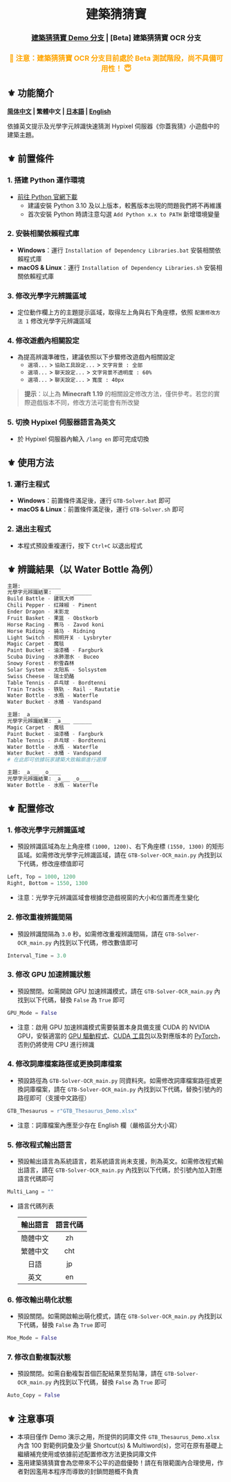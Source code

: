 <h1 align="center">
  <br>
  建築猜猜寶
  <br>
</h1>

<h3 align="center">
<a href="https://github.com/IceNightKing/GTB-Solver/blob/master/readme_cht.md">建築猜猜寶 Demo 分支</a> | [Beta] 建築猜猜寶 OCR 分支
</h3>

<h3 align="center">
<font color="orange">🚫 注意：建築猜猜寶 OCR 分支目前處於 Beta 測試階段，尚不具備可用性！ 😇</font>
</h3>

## ⚜ 功能簡介

**[简体中文](./readme_zh.md) | 繁體中文 | [日本語](./readme_jp.md) | [English](./readme.md)**

依據英文提示及光學字元辨識快速猜測 Hypixel 伺服器《你蓋我猜》小遊戲中的建築主題。

## ⚜ 前置條件

### 1. 搭建 Python 運作環境

- [前往 Python 官網下載](https://www.python.org/downloads/ "Python Source Releases")
  - 建議安裝 Python 3.10 及以上版本，較舊版本出現的問題我們將不再維護
  - 首次安裝 Python 時請注意勾選 `Add Python x.x to PATH` 新增環境變量

### 2. 安裝相關依賴程式庫

- **Windows**：運行 `Installation of Dependency Libraries.bat` 安裝相關依賴程式庫
- **macOS & Linux**：運行 `Installation of Dependency Libraries.sh` 安裝相關依賴程式庫

### 3. 修改光學字元辨識區域

- 定位動作欄上方的主題提示區域，取得左上角與右下角座標，依照 `配置修改方法 1` 修改光學字元辨識區域

### 4. 修改遊戲內相關設定

- 為提高辨識準確性，建議依照以下步驟修改遊戲內相關設定
  - `選項...` > `協助工具設定...` > `文字背景 : 全部`
  - `選項...` > `聊天設定...` > `文字背景不透明度 : 60%`
  - `選項...` > `聊天設定...` > `寬度 : 40px`

> **提示**：以上為 **Minecraft 1.19** 的相關設定修改方法，僅供參考。若您的實際遊戲版本不同，修改方法可能會有所改變

### 5. 切換 Hypixel 伺服器語言為英文

- 於 Hypixel 伺服器內輸入 `/lang en` 即可完成切換

## ⚜ 使用方法

### 1. 運行主程式

- **Windows**：前置條件滿足後，運行 `GTB-Solver.bat` 即可
- **macOS & Linux**：前置條件滿足後，運行 `GTB-Solver.sh` 即可

### 2. 退出主程式

- 本程式預設重複運行，按下 `Ctrl+C` 以退出程式

## ⚜ 辨識結果（以 Water Bottle 為例）

``` Python
主題: _____ ______
光學字元辨識結果: _____ ______
Build Battle - 建筑大师
Chili Pepper - 红辣椒 - Piment
Ender Dragon - 末影龙
Fruit Basket - 果篮 - Obstkorb
Horse Racing - 赛马 - Zavod koni
Horse Riding - 骑马 - Ridning
Light Switch - 照明开关 - Lysbryter
Magic Carpet - 魔毯
Paint Bucket - 油漆桶 - Fargburk
Scuba Diving - 水肺潜水 - Buceo
Snowy Forest - 积雪森林
Solar System - 太阳系 - Solsystem
Swiss Cheese - 瑞士奶酪
Table Tennis - 乒乓球 - Bordtenni
Train Tracks - 铁轨 - Rail - Rautatie
Water Bottle - 水瓶 - Waterfle
Water Bucket - 水桶 - Vandspand

主題: _a___ ______
光學字元辨識結果: _a___ ______
Magic Carpet - 魔毯
Paint Bucket - 油漆桶 - Fargburk
Table Tennis - 乒乓球 - Bordtenni
Water Bottle - 水瓶 - Waterfle
Water Bucket - 水桶 - Vandspand
# 在此即可依據玩家建築大致輪廓進行選擇

主題: _a___ _o____
光學字元辨識結果: _a___ _o____
Water Bottle - 水瓶 - Waterfle
```

## ⚜ 配置修改

### 1. 修改光學字元辨識區域

- 預設辨識區域為左上角座標 `(1000, 1200)`、右下角座標 `(1550, 1300)` 的矩形區域。如需修改光學字元辨識區域，請在 `GTB-Solver-OCR_main.py` 內找到以下代碼，修改座標值即可

``` Python
Left, Top = 1000, 1200
Right, Bottom = 1550, 1300
```

- 注意：光學字元辨識區域會根據您遊戲視窗的大小和位置而產生變化

### 2. 修改重複辨識間隔

- 預設辨識間隔為 `3.0` 秒。如需修改重複辨識間隔，請在 `GTB-Solver-OCR_main.py` 內找到以下代碼，修改數值即可

``` Python
Interval_Time = 3.0
```

### 3. 修改 GPU 加速辨識狀態

- 預設關閉。如需開啟 GPU 加速辨識模式，請在 `GTB-Solver-OCR_main.py` 內找到以下代碼，替換 `False` 為 `True` 即可

``` Python
GPU_Mode = False
```

- 注意：啟用 GPU 加速辨識模式需要裝置本身具備支援 CUDA 的 NVIDIA GPU，安裝適當的 [GPU 驅動程式](https://www.nvidia.com.tw/Download/index.aspx?lang=tw "NVIDIA Driver Downloads")、[CUDA 工具包](https://developer.nvidia.com/cuda-downloads "NVIDIA CUDA Toolkit Downloads")以及對應版本的 [PyTorch](https://pytorch.org/get-started/locally/ "Install PyTorch Locally")，否則仍將使用 CPU 進行辨識

### 4. 修改詞庫檔案路徑或更換詞庫檔案

- 預設路徑為 `GTB-Solver-OCR_main.py` 同資料夾。如需修改詞庫檔案路徑或更換詞庫檔案，請在 `GTB-Solver-OCR_main.py` 內找到以下代碼，替換引號內的路徑即可（支援中文路徑）

``` Python
GTB_Thesaurus = r"GTB_Thesaurus_Demo.xlsx"
```

- 注意：詞庫檔案內應至少存在 English 欄（嚴格區分大小寫）

### 5. 修改程式輸出語言

- 預設輸出語言為系統語言，若系統語言尚未支援，則為英文。如需修改程式輸出語言，請在 `GTB-Solver-OCR_main.py` 內找到以下代碼，於引號內加入對應語言代碼即可

``` Python
Multi_Lang = ""
```

- 語言代碼列表

  | 輸出語言 | 語言代碼 |
  | :----: | :----: |
  | 簡體中文 | zh |
  | 繁體中文 | cht |
  | 日語 | jp |
  | 英文 | en |

### 6. 修改輸出萌化狀態

- 預設關閉。如需開啟輸出萌化模式，請在 `GTB-Solver-OCR_main.py` 內找到以下代碼，替換 `False` 為 `True` 即可

``` Python
Moe_Mode = False
```

### 7. 修改自動複製狀態

- 預設關閉。如需自動複製首個匹配結果至剪貼簿，請在 `GTB-Solver-OCR_main.py` 內找到以下代碼，替換 `False` 為 `True` 即可

``` Python
Auto_Copy = False
```

## ⚜ 注意事項

- 本項目僅作 Demo 演示之用，所提供的詞庫文件 `GTB_Thesaurus_Demo.xlsx` 內含 100 對範例詞彙及少量 Shortcut(s) & Multiword(s)，您可在原有基礎上繼續補充使用或依據前述配置修改方法更換詞庫文件
- 濫用建築猜猜寶會為您帶來不公平的遊戲優勢！請在有限範圍內合理使用，作者對因濫用本程序而導致的封鎖問題概不負責